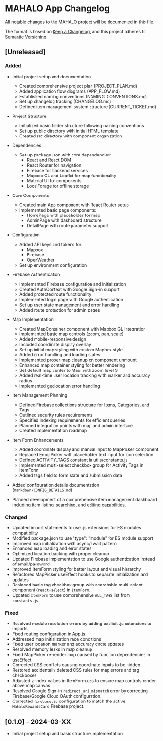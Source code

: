 # MAHALO App Changelog

All notable changes to the MAHALO project will be documented in this file.

The format is based on [Keep a Changelog](https://keepachangelog.com/en/1.0.0/),
and this project adheres to [Semantic Versioning](https://semver.org/spec/v2.0.0.html).

## [Unreleased]

### Added
- Initial project setup and documentation
  - Created comprehensive project plan (PROJECT_PLAN.md)
  - Added application flow diagrams (APP_FLOW.md)
  - Established naming conventions (NAMING_CONVENTIONS.md)
  - Set up changelog tracking (CHANGELOG.md)
  - Defined item management system structure (CURRENT_TICKET.md)

- Project Structure
  - Initialized basic folder structure following naming conventions
  - Set up public directory with initial HTML template
  - Created src directory with component organization

- Dependencies
  - Set up package.json with core dependencies:
    - React and React DOM
    - React Router for navigation
    - Firebase for backend services
    - Mapbox GL and Leaflet for map functionality
    - Material UI for components
    - LocalForage for offline storage

- Core Components
  - Created main App component with React Router setup
  - Implemented basic page components:
    - HomePage with placeholder for map
    - AdminPage with dashboard structure
    - DetailPage with route parameter support

- Configuration
  - Added API keys and tokens for:
    - Mapbox
    - Firebase
    - OpenWeather
  - Set up environment configuration

- Firebase Authentication
  - Implemented Firebase configuration and initialization
  - Created AuthContext with Google Sign-in support
  - Added protected route functionality
  - Implemented login page with Google authentication
  - Set up user state management and error handling
  - Added route protection for admin pages

- Map Implementation
  - Created MapContainer component with Mapbox GL integration
  - Implemented basic map controls (zoom, pan, scale)
  - Added mobile-responsive design
  - Included coordinate display overlay
  - Set up initial map styling with custom Mapbox style
  - Added error handling and loading states
  - Implemented proper map cleanup on component unmount
  - Enhanced map container styling for better rendering
  - Set default map center to Maui with zoom level 9
  - Added real-time user location tracking with marker and accuracy radius
  - Implemented geolocation error handling

- Item Management Planning
  - Defined Firebase collections structure for Items, Categories, and Tags
  - Outlined security rules requirements
  - Specified indexing requirements for efficient queries
  - Planned integration points with map and admin interface
  - Created implementation roadmap

- Item Form Enhancements
  - Added coordinate display and manual input to MapPicker component
  - Replaced EmojiPicker with placeholder text input for icon selection
  - Defined ACTIVITY_TAGS constant in utils/constants.js
  - Implemented multi-select checkbox group for Activity Tags in ItemForm
  - Added tags field to form state and submission data

- Added configuration details documentation (`markdown/CONFIG_DETAILS.md`)
- Planned development of a comprehensive item management dashboard including item listing, searching, and editing capabilities.

### Changed
- Updated import statements to use .js extensions for ES modules compatibility
- Modified package.json to use "type": "module" for ES module support
- Improved map initialization with async/await pattern
- Enhanced map loading and error states
- Optimized location tracking with proper cleanup
- Updated Firebase implementation to use Google authentication instead of email/password
- Improved ItemForm styling for better layout and visual hierarchy
- Refactored MapPicker useEffect hooks to separate initialization and updates
- Replaced basic tag checkbox group with searchable multi-select component (`react-select`) in `ItemForm`.
- Updated `ItemForm` to use comprehensive `ALL_TAGS` list from `constants.js`.

### Fixed
- Resolved module resolution errors by adding explicit .js extensions to imports
- Fixed routing configuration in App.js
- Addressed map initialization race conditions
- Fixed user location marker and accuracy circle updates
- Resolved memory leaks in map cleanup
- Fixed MapPicker re-render loop caused by function dependencies in useEffect
- Corrected CSS conflicts causing coordinate inputs to be hidden
- Restored accidentally deleted CSS rules for map errors and tag checkboxes
- Adjusted z-index values in ItemForm.css to ensure map controls render above map canvas
- Resolved Google Sign-in `redirect_uri_mismatch` error by correcting Firebase/Google Cloud OAuth configuration.
- Corrected `firebase.js` configuration to match the active `MahaloRewardsCard` Firebase project.

## [0.1.0] - 2024-03-XX
- Initial project setup and basic structure implementation 